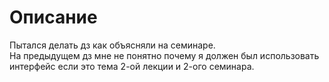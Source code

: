 # Описание

Пытался делать дз как объясняли на семинаре.  
На предыдущем дз мне не понятно почему я должен был использовать интерфейс если это тема 2-ой лекции и 2-ого семинара.